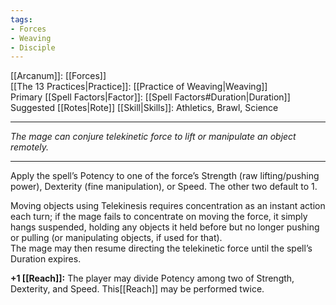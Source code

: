 ```yaml
---
tags:
- Forces
- Weaving
- Disciple
---
```


[[Arcanum]]: [[Forces]]\
[[The 13 Practices|Practice]]: [[Practice of Weaving|Weaving]]\
Primary [[Spell Factors|Factor]]: [[Spell Factors#Duration|Duration]]\
Suggested [[Rotes|Rote]] [[Skill|Skills]]: Athletics, Brawl, Science

---

_The mage can conjure telekinetic force to lift or manipulate an object remotely._

---

Apply the spell’s Potency to one of the force’s Strength (raw lifting/pushing power), Dexterity (fine manipulation), or Speed. The other two default to 1.

Moving objects using Telekinesis requires concentration as an instant action each turn; if the mage fails to concentrate on moving the force, it simply hangs suspended, holding any objects it held before but no longer pushing or pulling (or manipulating objects, if used for that).\
The mage may then resume directing the telekinetic force until the spell’s Duration expires.

**+1 [[Reach]]:** The player may divide Potency among two of Strength, Dexterity, and Speed. This[[Reach]] may be performed twice.